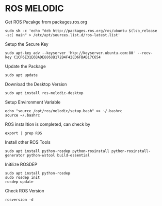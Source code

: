 # ROS MELODIC

Get ROS Pacakge from packages.ros.org
```
sudo sh -c 'echo "deb http://packages.ros.org/ros/ubuntu $(lsb_release -sc) main" > /etc/apt/sources.list.d/ros-latest.list'
```
Setup the Secure Key
```
sudo apt-key adv --keyserver 'hkp://keyserver.ubuntu.com:80' --recv-key C1CF6E31E6BADE8868B172B4F42ED6FBAB17C654
```
Update the Package
```
sudo apt update
```
Download the Desktop Version
```
sudo apt install ros-melodic-desktop
```
Setup Environment Variable
```
echo "source /opt/ros/melodic/setup.bash" >> ~/.bashrc
source ~/.bashrc
```

ROS installtion is completed, can check by
```
export | grep ROS
```

Install other ROS Tools
```
sudo apt install python-rosdep python-rosinstall python-rosinstall-generator python-wstool build-essential
```

Initilize ROSDEP
```
sudo apt install python-rosdep
sudo rosdep init
rosdep update
```

Check ROS Version 
```
rosversion -d
```
